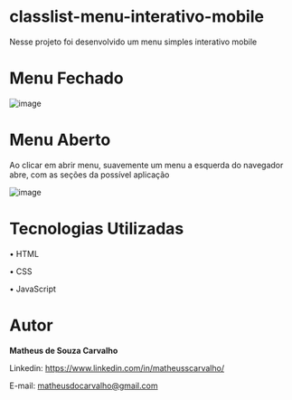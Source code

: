 # classlist-menu-interativo-mobile

Nesse projeto foi desenvolvido um menu simples interativo mobile

# Menu Fechado

![image](https://user-images.githubusercontent.com/73304785/228664755-34ef95c3-bde4-4fd0-82ee-67c3a7cfb208.png)

# Menu Aberto
Ao clicar em abrir menu, suavemente um menu a esquerda do navegador abre, com as seções da possível aplicação

![image](https://user-images.githubusercontent.com/73304785/228664915-8729b9f4-6d63-4bd2-9730-cc0c252baab4.png)


# Tecnologias Utilizadas

• HTML

• CSS

• JavaScript

# Autor

<b>Matheus de Souza Carvalho</b>


Linkedin: 
https://www.linkedin.com/in/matheusscarvalho/


E-mail:
matheusdocarvalho@gmail.com
